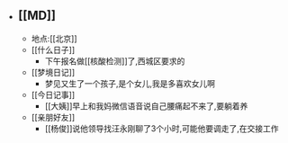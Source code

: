 - ## [[MD]]
    - 地点:[[北京]]
    - [[什么日子]]
        - 下午报名做[[核酸检测]]了,西城区要求的
    - [[梦境日记]]
        - 梦见又生了一个孩子,是个女儿,我是多喜欢女儿啊
    - [[今日记事]]
        - [[大姨]]早上和我妈微信语音说自己腰痛起不来了,要躺着养
    - [[亲朋好友]]
        - [[杨俊]]说他领导找汪永刚聊了3个小时,可能他要调走了,在交接工作
